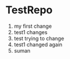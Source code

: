 # TestRepo
1. my first change
2. test1 changes
3. test trying to change
4. test1 changed again
5. suman
